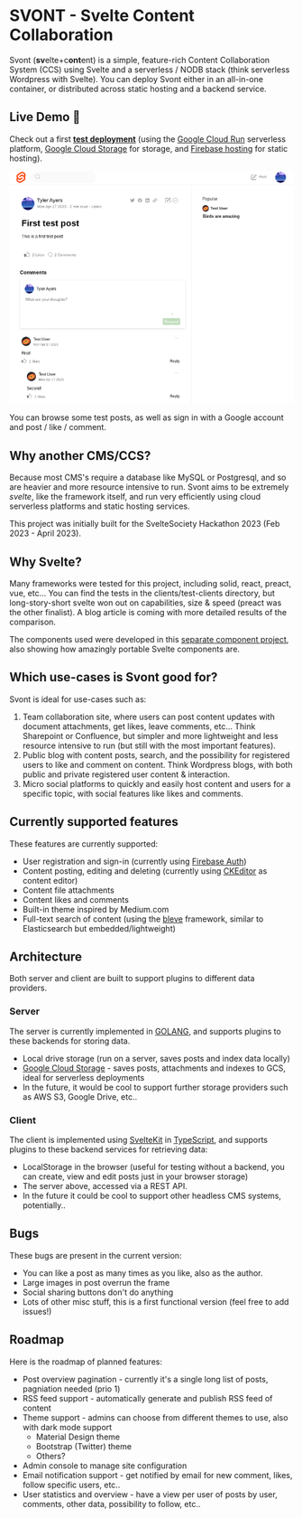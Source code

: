 # SVONT - Svelte Content Collaboration

Svont (**sv**elte+c**ont**ent) is a simple, feature-rich Content Collaboration System (CCS) using Svelte and a serverless / NODB stack (think serverless Wordpress with Svelte). You can deploy Svont either in an all-in-one container, or distributed across static hosting and a backend service.

## Live Demo 🎉

Check out a first **[test deployment](https://svont-ccs-test.web.app/)** (using the [Google Cloud Run](https://cloud.google.com/run) serverless platform, [Google Cloud Storage](https://cloud.google.com/storage) for storage, and [Firebase hosting](https://firebase.google.com/docs/hosting) for static hosting).

![Screenshot](screen.png)

You can browse some test posts, as well as sign in with a Google account and post / like / comment.

## Why another CMS/CCS?

Because most CMS's require a database like MySQL or Postgresql, and so are heavier and more resource intensive to run. Svont aims to be extremely _svelte_, like the framework itself, and run very efficiently using cloud serverless platforms and static hosting services.

This project was initially built for the SvelteSociety Hackathon 2023 (Feb 2023 - April 2023).

## Why Svelte?

Many frameworks were tested for this project, including solid, react, preact, vue, etc... You can find the tests in the clients/test-clients directory, but long-story-short svelte won out on capabilities, size & speed (preact was the other finalist). A blog article is coming with more detailed results of the comparison.

The components used were developed in this [separate component project](https://github.com/tyayers/svelte-content-widgets), also showing how amazingly portable Svelte components are.

## Which use-cases is Svont good for?

Svont is ideal for use-cases such as:

1. Team collaboration site, where users can post content updates with document attachments, get likes, leave comments, etc... Think Sharepoint or Confluence, but simpler and more lightweight and less resource intensive to run (but still with the most important features).
2. Public blog with content posts, search, and the possibility for registered users to like and comment on content. Think Wordpress blogs, with both public and private registered user content & interaction.
3. Micro social platforms to quickly and easily host content and users for a specific topic, with social features like likes and comments.

## Currently supported features

These features are currently supported:

- User registration and sign-in (currently using [Firebase Auth](https://firebase.google.com/docs/auth))
- Content posting, editing and deleting (currently using [CKEditor](https://ckeditor.com/) as content editor)
- Content file attachments
- Content likes and comments
- Built-in theme inspired by Medium.com
- Full-text search of content (using the [bleve](https://github.com/blevesearch/bleve) framework, similar to Elasticsearch but embedded/lightweight)

## Architecture

Both server and client are built to support plugins to different data providers.

### Server

The server is currently implemented in [GOLANG](https://go.dev/), and supports plugins to these backends for storing data.

- Local drive storage (run on a server, saves posts and index data locally)
- [Google Cloud Storage](https://cloud.google.com/storage) - saves posts, attachments and indexes to GCS, ideal for serverless deployments
- In the future, it would be cool to support further storage providers such as AWS S3, Google Drive, etc..

### Client

The client is implemented using [SvelteKit](https://kit.svelte.dev/) in [TypeScript](https://www.typescriptlang.org/), and supports plugins to these backend services for retrieving data:

- LocalStorage in the browser (useful for testing without a backend, you can create, view and edit posts just in your browser storage)
- The server above, accessed via a REST API.
- In the future it could be cool to support other headless CMS systems, potentially..

## Bugs

These bugs are present in the current version:

- You can like a post as many times as you like, also as the author.
- Large images in post overrun the frame
- Social sharing buttons don't do anything
- Lots of other misc stuff, this is a first functional version (feel free to add issues!)

## Roadmap

Here is the roadmap of planned features:

- Post overview pagination - currently it's a single long list of posts, pagniation needed (prio 1)
- RSS feed support - automatically generate and publish RSS feed of content
- Theme support - admins can choose from different themes to use, also with dark mode support
  - Material Design theme
  - Bootstrap (Twitter) theme
  - Others?
- Admin console to manage site configuration
- Email notification support - get notified by email for new comment, likes, follow specific users, etc..
- User statistics and overview - have a view per user of posts by user, comments, other data, possibility to follow, etc..
